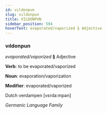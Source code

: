 ```yaml
---
id: vıldonpun
slug: vıldonpun
title: VILDONPUN
sidebar_position: 594
hoverText: evaporated/vaporized § Adjective
---
```


### vıldonpun

*evaporated/vaporized* **§** Adjective

**Verb**: to be evaporated/vaporized

**Noun**: evaporation/vaporization

**Modifier**: evaporated/vaporized

Dutch verdampen [vɛrdaːmpən]

*Germanic Language Family*